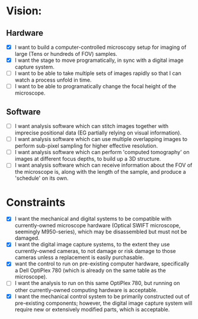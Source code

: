 # Vision:
## Hardware
- [x] I want to build a computer-controlled microscopy setup for imaging of large (Tens or hundreds of FOV) samples.  
- [x] I want the stage to move programatically, in sync with a digital image capture system.  
- [ ] I want to be able to take multiple sets of images rapidly so that I can watch a process unfold in time.  
- [ ] I want to be able to programatically change the focal height of the microscope.  

## Software
- [ ] I want analysis software which can stitch images together with imprecise positional data (EG partially relying on visual information).  
- [ ] I want analysis software which can use multiple overlapping images to perform sub-pixel sampling for higher effective resolution.  
- [ ] I want analysis software which can perform 'computed tomography' on images at different focus depths, to build up a 3D structure.  
- [ ] I want analysis software which can receive information about the FOV of the microscope is, along with the length of the sample, and produce a 'schedule' on its own.  

# Constraints
- [x] I want the mechanical and digital systems to be compatible with currently-owned microscope hardware (Optical SWIFT microscope, seemingly M950-series), which may be disassembled but must not be damaged.  
- [x] I want the digital image capture systems, to the extent they use currently-owned cameras, to not damage or risk damage to those cameras unless a replacement is easily purchasable.  
- [x] want the control to run on pre-existing computer hardware, specifically a Dell OptiPlex 780 (which is already on the same table as the microscope).  
- [ ] I want the analysis to run on this same OptiPlex 780, but running on other currently-owned computing hardware is acceptable.  
- [x] I want the mechanical control system to be primarily constructed out of pre-existing components; however, the digital image capture system will require new or extensively modified parts, which is acceptable.  
